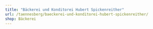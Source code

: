 ```yaml
---
title: "Bäckerei und Konditorei Hubert Spickenreither"
url: /taennesberg/baeckerei-und-konditorei-hubert-spickenreither/
shop: Bäckerei
---
```

